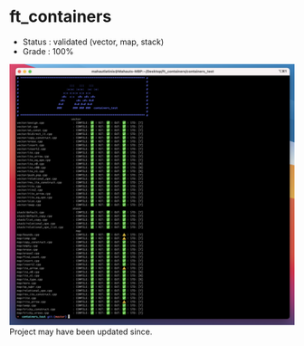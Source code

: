 # ft_containers

- Status : validated (vector, map, stack)
- Grade : 100%

![Alt text](/containers.png?raw=true "ft_containers")
Project may have been updated since.

